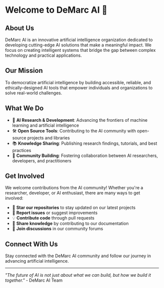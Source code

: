 # Welcome to DeMarc AI 🤖

## About Us
DeMarc AI is an innovative artificial intelligence organization dedicated to developing cutting-edge AI solutions that make a meaningful impact. We focus on creating intelligent systems that bridge the gap between complex technology and practical applications.

## Our Mission
To democratize artificial intelligence by building accessible, reliable, and ethically-designed AI tools that empower individuals and organizations to solve real-world challenges.

## What We Do
- 🧠 **AI Research & Development**: Advancing the frontiers of machine learning and artificial intelligence
- 🛠️ **Open Source Tools**: Contributing to the AI community with open-source projects and libraries
- 📚 **Knowledge Sharing**: Publishing research findings, tutorials, and best practices
- 🤝 **Community Building**: Fostering collaboration between AI researchers, developers, and practitioners

## Get Involved
We welcome contributions from the AI community! Whether you're a researcher, developer, or AI enthusiast, there are many ways to get involved:

- 🌟 **Star our repositories** to stay updated on our latest projects
- 🐛 **Report issues** or suggest improvements
- 💡 **Contribute code** through pull requests
- 📖 **Share knowledge** by contributing to our documentation
- 💬 **Join discussions** in our community forums

## Connect With Us
Stay connected with the DeMarc AI community and follow our journey in advancing artificial intelligence.

---

*"The future of AI is not just about what we can build, but how we build it together."* - DeMarc AI Team
